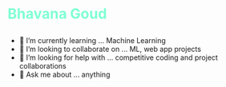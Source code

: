 # <div><p style="color:#7FFFD4;">Bhavana Goud</p></div>

- 🌱 I’m currently learning ...   Machine Learning
- 👯 I’m looking to collaborate on ... ML, web app projects
- 🤔 I’m looking for help with ... competitive coding and project collaborations 
- 💬 Ask me about ... anything
